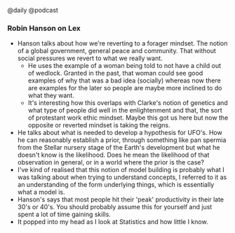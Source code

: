 @daily
@podcast

### Robin Hanson on Lex

* Hanson talks about how we're reverting to a forager mindset. The notion of a global government, general peace and
  community. That without social pressures we revert to what we really want.
    * He uses the example of a woman being told to not have a child out of wedlock. Granted in the past, that woman
      could see good examples of why that was a bad idea (socially) whereas now there are examples for the later so
      people are maybe more inclined to do what they want.
    * It's interesting how this overlaps with Clarke's notion of genetics and what type of people did well in the
      enlightenment and that, the sort of protestant work ethic mindset. Maybe this got us here but now the opposite or
      reverted mindset is taking the reigns.
* He talks about what is needed to develop a hypothesis for UFO's. How he can reasonably establish a prior, through
  something like pan spermia from the Stellar nursery stage of the Earth's development but what he doesn't know is the
  likelihood. Does he mean the likelihood of that observation in general, or in a world where the prior is the case?
* I've kind of realised that this notion of model building is probably what I was talking about when trying to
  understand concepts, I referred to it as an understanding of the form underlying things, which is essentially what a
  model is.
* Hanson's says that most people hit their 'peak' productivity in their late 30's or 40's. You should probably assume
  this for yourself and just spent a lot of time gaining skills.
* It popped into my head as I look at Statistics and how little I know.

